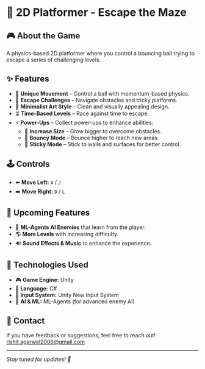 # 🏐 2D Platformer - Escape the Maze

## 🎮 About the Game
A physics-based 2D platformer where you control a bouncing ball trying to escape a series of challenging levels.

## ✨ Features
- 🏀 **Unique Movement** – Control a ball with momentum-based physics.
- 🏃 **Escape Challenges** – Navigate obstacles and tricky platforms.
- 🎨 **Minimalist Art Style** – Clean and visually appealing design.
- ⏳ **Time-Based Levels** – Race against time to escape.
- ⚡ **Power-Ups** – Collect power-ups to enhance abilities:
  - 🔵 **Increase Size** – Grow bigger to overcome obstacles.
  - 🏀 **Bouncy Mode** – Bounce higher to reach new areas.
  - 🧲 **Sticky Mode** – Stick to walls and surfaces for better control.

## 🕹️ Controls
- ⬅️ **Move Left:** `A` / `J`
- ➡️ **Move Right:** `D` / `L`

## 🚀 Upcoming Features
- 🤖 **ML-Agents AI Enemies** that learn from the player.
- 🌎 **More Levels** with increasing difficulty.
- 🔊 **Sound Effects & Music** to enhance the experience.

## 🔧 Technologies Used
- 🎮 **Game Engine:** Unity
- 📝 **Language:** C#
- 🎯 **Input System:** Unity New Input System
- 🧠 **AI & ML:** ML-Agents (for advanced enemy AI)

## 📩 Contact
If you have feedback or suggestions, feel free to reach out!
rishit.agarwal2006@gmail.com

---
*Stay tuned for updates! 🚀*

